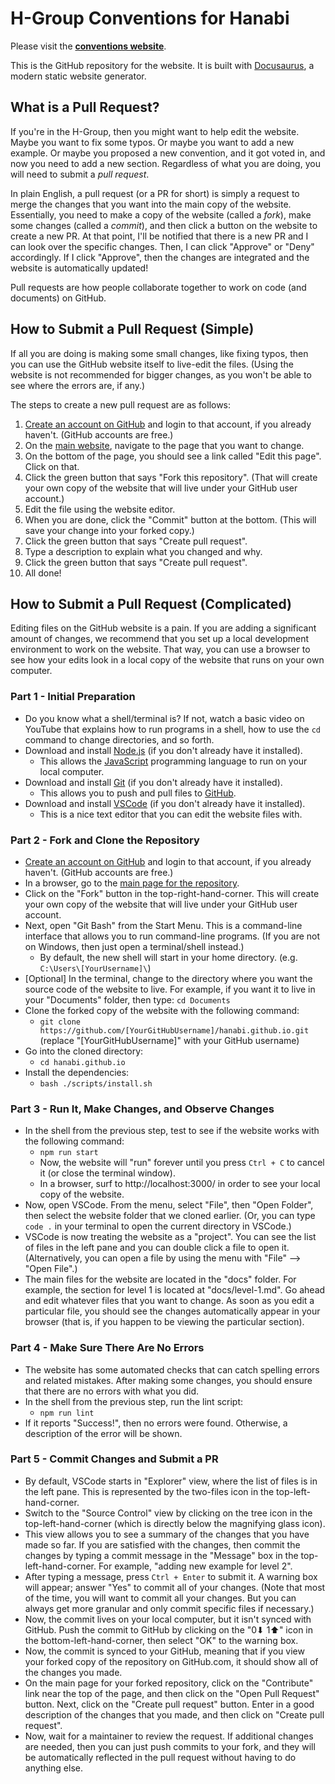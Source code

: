 # H-Group Conventions for Hanabi

Please visit the **[conventions website](https://hanabi.github.io/)**.

This is the GitHub repository for the website. It is built with [Docusaurus](https://docusaurus.io/), a modern static website generator.

## What is a Pull Request?

If you're in the H-Group, then you might want to help edit the website. Maybe you want to fix some typos. Or maybe you want to add a new example. Or maybe you proposed a new convention, and it got voted in, and now you need to add a new section. Regardless of what you are doing, you will need to submit a _pull request_.

In plain English, a pull request (or a PR for short) is simply a request to merge the changes that you want into the main copy of the website. Essentially, you need to make a copy of the website (called a _fork_), make some changes (called a _commit_), and then click a button on the website to create a new PR. At that point, I'll be notified that there is a new PR and I can look over the specific changes. Then, I can click "Approve" or "Deny" accordingly. If I click "Approve", then the changes are integrated and the website is automatically updated!

Pull requests are how people collaborate together to work on code (and documents) on GitHub.

## How to Submit a Pull Request (Simple)

If all you are doing is making some small changes, like fixing typos, then you can use the GitHub website itself to live-edit the files. (Using the website is not recommended for bigger changes, as you won't be able to see where the errors are, if any.)

The steps to create a new pull request are as follows:

1. [Create an account on GitHub](https://github.com/join) and login to that account, if you already haven't. (GitHub accounts are free.)
1. On the [main website](https://hanabi.github.io/), navigate to the page that you want to change.
1. On the bottom of the page, you should see a link called "Edit this page". Click on that.
1. Click the green button that says "Fork this repository". (That will create your own copy of the website that will live under your GitHub user account.)
1. Edit the file using the website editor.
1. When you are done, click the "Commit" button at the bottom. (This will save your change into your forked copy.)
1. Click the green button that says "Create pull request".
1. Type a description to explain what you changed and why.
1. Click the green button that says "Create pull request".
1. All done!

## How to Submit a Pull Request (Complicated)

Editing files on the GitHub website is a pain. If you are adding a significant amount of changes, we recommend that you set up a local development environment to work on the website. That way, you can use a browser to see how your edits look in a local copy of the website that runs on your own computer.

### Part 1 - Initial Preparation

- Do you know what a shell/terminal is? If not, watch a basic video on YouTube that explains how to run programs in a shell, how to use the `cd` command to change directories, and so forth.
- Download and install [Node.js](https://nodejs.org/en/) (if you don't already have it installed).
  - This allows the [JavaScript](https://www.javascript.com/) programming language to run on your local computer.
- Download and install [Git](https://git-scm.com/downloads) (if you don't already have it installed).
  - This allows you to push and pull files to [GitHub](https://github.com/).
- Download and install [VSCode](https://code.visualstudio.com/) (if you don't already have it installed).
  - This is a nice text editor that you can edit the website files with.

### Part 2 - Fork and Clone the Repository

- [Create an account on GitHub](https://github.com/join) and login to that account, if you already haven't. (GitHub accounts are free.)
- In a browser, go to the [main page for the repository](https://github.com/hanabi/hanabi.github.io).
- Click on the "Fork" button in the top-right-hand-corner. This will create your own copy of the website that will live under your GitHub user account.
- Next, open "Git Bash" from the Start Menu. This is a command-line interface that allows you to run command-line programs. (If you are not on Windows, then just open a terminal/shell instead.)
  - By default, the new shell will start in your home directory. (e.g. `C:\Users\[YourUsername]\`)
- [Optional] In the terminal, change to the directory where you want the source code of the website to live. For example, if you want it to live in your "Documents" folder, then type: `cd Documents`
- Clone the forked copy of the website with the following command:
  - `git clone https://github.com/[YourGitHubUsername]/hanabi.github.io.git` <br>
    (replace "[YourGitHubUsername]" with your GitHub username)
- Go into the cloned directory:
  - `cd hanabi.github.io`
- Install the dependencies:
  - `bash ./scripts/install.sh`

### Part 3 - Run It, Make Changes, and Observe Changes

- In the shell from the previous step, test to see if the website works with the following command:
  - `npm run start`
  - Now, the website will "run" forever until you press `Ctrl + C` to cancel it (or close the terminal window).
  - In a browser, surf to http://localhost:3000/ in order to see your local copy of the website. <!-- markdownlint-disable-line MD034 -->
- Now, open VSCode. From the menu, select "File", then "Open Folder", then select the website folder that we cloned earlier. (Or, you can type `code .` in your terminal to open the current directory in VSCode.)
- VSCode is now treating the website as a "project". You can see the list of files in the left pane and you can double click a file to open it. (Alternatively, you can open a file by using the menu with "File" --> "Open File".)
- The main files for the website are located in the "docs" folder. For example, the section for level 1 is located at "docs/level-1.md". Go ahead and edit whatever files that you want to change. As soon as you edit a particular file, you should see the changes automatically appear in your browser (that is, if you happen to be viewing the particular section).

### Part 4 - Make Sure There Are No Errors

- The website has some automated checks that can catch spelling errors and related mistakes. After making some changes, you should ensure that there are no errors with what you did.
- In the shell from the previous step, run the lint script:
  - `npm run lint`
- If it reports "Success!", then no errors were found. Otherwise, a description of the error will be shown.

### Part 5 - Commit Changes and Submit a PR

- By default, VSCode starts in "Explorer" view, where the list of files is in the left pane. This is represented by the two-files icon in the top-left-hand-corner.
- Switch to the "Source Control" view by clicking on the tree icon in the top-left-hand-corner (which is directly below the magnifying glass icon).
- This view allows you to see a summary of the changes that you have made so far. If you are satisfied with the changes, then commit the changes by typing a commit message in the "Message" box in the top-left-hand-corner. For example, "adding new example for level 2".
- After typing a message, press `Ctrl + Enter` to submit it. A warning box will appear; answer "Yes" to commit all of your changes. (Note that most of the time, you will want to commit all your changes. But you can always get more granular and only commit specific files if necessary.)
- Now, the commit lives on your local computer, but it isn't synced with GitHub. Push the commit to GitHub by clicking on the "0⬇ 1⬆" icon in the bottom-left-hand-corner, then select "OK" to the warning box.
- Now, the commit is synced to your GitHub, meaning that if you view your forked copy of the repository on GitHub.com, it should show all of the changes you made.
- On the main page for your forked repository, click on the "Contribute" link near the top of the page, and then click on the "Open Pull Request" button. Next, click on the "Create pull request" button. Enter in a good description of the changes that you made, and then click on "Create pull request".
- Now, wait for a maintainer to review the request. If additional changes are needed, then you can just push commits to your fork, and they will be automatically reflected in the pull request without having to do anything else.
